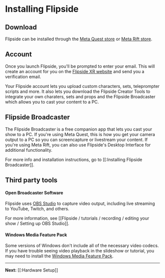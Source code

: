# Installing Flipside

## Download

Flipside can be installed through the [Meta Quest store](https://ocul.us/3VjQ3NM) or [Meta Rift store](https://ocul.us/3AAw5Xm).

## Account

Once you launch Flipside, you'll be prompted to enter your email. This will create an account for you on the [Flipside XR website](https://www.flipsidexr.com/) and send you a verification email.

Your Flipside account lets you upload custom characters, sets, teleprompter scripts and more.  It also lets you download the Flipside Creator Tools to integrate your own charaters, sets and props and the Flipside Broadcaster which allows you to cast your content to a PC.

## Flipside Broadcaster

The Flipside Broadcaster is a free companion app that lets you cast your show to a PC.  If you're using Meta Quest, this is how you get your camera output to a PC so you can screencapture or livestream your content. If you're using Meta Rift, you can also use Flipside's Desktop Interface for additional functionality.

For more info and installation instructions, go to [[:Installing Flipside Broadcaster]].

## Third party tools

#### Open Broadcaster Software

Flipside uses [OBS Studio](https://obsproject.com/download) to capture video output, including live streaming to YouTube, Twitch, and others.

For more information, see [[Flipside / tutorials / recording / editing your show / Setting up OBS Studio]].

#### Windows Media Feature Pack

Some versions of Windows don't include all of the necessary video codecs. If you have trouble seeing video playback in the slideshow or tutorial, you may need to install the [Windows Media Feature Pack](https://www.microsoft.com/en-us/software-download/mediafeaturepack).


---

**Next:** [[:Hardware Setup]]

